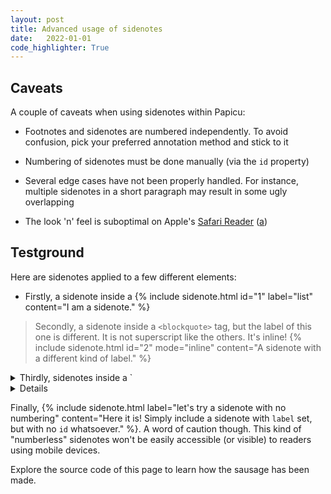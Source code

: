 ```yaml
---
layout: post
title: Advanced usage of sidenotes
date:	2022-01-01
code_highlighter: True
---
```


## Caveats

A couple of caveats when using sidenotes within Papicu:

- Footnotes and sidenotes are numbered independently. To avoid confusion, pick your preferred annotation method and stick to it

- Numbering of sidenotes must be done manually (via the `id` property)

- Several edge cases have not been properly handled. For instance, multiple sidenotes in a short paragraph may result in some ugly overlapping

- The look 'n' feel is suboptimal on Apple's [Safari Reader](https://support.apple.com/guide/safari/hide-ads-when-reading-sfri32632/mac) ([a](https://archive.is/zZK5G))

## Testground

Here are sidenotes applied to a few different elements:

- Firstly, a sidenote inside a {% include sidenote.html id="1" label="list" content="I am a sidenote." %}

> Secondly, a sidenote inside a `<blockquote>` tag, but the label of this one is different. It is not superscript like the others. It's inline! {% include sidenote.html id="2" mode="inline" content="A sidenote with a different kind of label." %}

<details class="inline-expander">
<summary markdown="span">
Thirdly, sidenotes inside a `<details>` tag
</summary>
<div>
A sidenote {% include sidenote.html id="3" label="here." content="Sidenotes everywhere." %}

> And the {% include sidenote.html id="4" label="last one." content="Enough." %}
</div>
</details>

Finally, {% include sidenote.html label="let's try a sidenote with no numbering" content="Here it is! Simply include a sidenote with `label` set, but with no `id` whatsoever." %}. A word of caution though. This kind of "numberless" sidenotes won't be easily accessible (or visible) to readers using mobile devices.

Explore the source code of this page to learn how the sausage has been made.